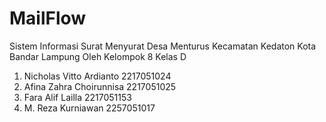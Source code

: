 # MailFlow
Sistem Informasi Surat Menyurat Desa Menturus Kecamatan Kedaton Kota Bandar Lampung
Oleh Kelompok 8 Kelas D
1. Nicholas Vitto Ardianto		2217051024
2. Afina Zahra Choirunnisa		2217051025
3. Fara Alif Lailla			      2217051153
4. M. Reza Kurniawan          2257051017